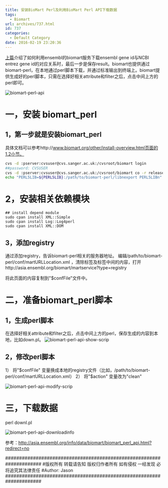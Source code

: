 ```yaml
---
title: 安装BioMart Perl及利用BioMart Perl API下载数据
tags:
  - Biomart
url: archives/737.html
id: 737
categories:
  - Default Category
date: 2016-02-19 23:20:36
---
```


[上篇](http://www.zxzyl.com/archives/736 "如何获取Ensembl gene id和NCBI的gene id及与HGNC的对应关系")介绍了如何利用ensembl的biomart服务下载ensembl gene id与NCBI entrez gene id的对应关系时，最后一步是保存result。biomart也提供通过biomart-perl，在本地通过perl脚本下载，并通过标准输出到终端上。biomart提供生成好的perl脚本，只需在选择好相关attribute和filter之后，点击中间上方的perl即可。

![biomart-perl-api](/wp/f4w/2020/2016-02-20-biomart-perl-api-generate-scrip-button.png) 

<!--more-->

# 一，安装 biomart_perl

## 1，第一步就是安装biomart_perl

具体文档可以参考http://www.biomart.org/other/install-overview.html页面的1.2小节。

```bash
cvs -d :pserver:cvsuser@cvs.sanger.ac.uk:/cvsroot/biomart login
##password: CVSUSER
cvs -d :pserver:cvsuser@cvs.sanger.ac.uk:/cvsroot/biomart co -r release-0_7 biomart-perl
echo "PERL5LIB=${PERL5LIB}:/path/to/biomart-perl/libnexport PERL5LIBn" >> ~/.bashrc
```




# 2，安装相关依赖模块

```
## install depend module
sudo cpan install XML::Simple
sudo cpan install Log::Log4perl
sudo cpan install XML::DOM
```




## 3，添加registry

通过添加registry，告诉biomart-perl相关的服务器地址。
编辑/path/to/biomart-perl/conf/martURLLocation.xml ，清除标签及标签中间的内容，打开http://asia.ensembl.org/biomart/martservice?type=registry

将此页面的内容复制到"$confFile"文件中。

# 二，准备biomart_perl脚本

## 1，生成perl脚本

在选择好相关attribute和filter之后，点击中间上方的perl，保存生成的内容到本地，比如down.pl。
![biomart-perl-api-show-scrip](/wp/f4w/2020/2016-02-20-biomart-perl-api-show-scrip.png)

## 2，修改perl脚本

1） 将"$confFile" 变量换成本地的registry文件（比如，/path/to/biomart-perl/conf/martURLLocation.xml）
2） 将"$action" 变量改为"clean"

![biomart-perl-api-modify-scrip](/wp/f4w/2020/2016-02-20-biomart-perl-api-modify-scrip.png)

# 三，下载数据

perl downl.pl

![biomart-perl-api-downloadinfo](/wp/f4w/2020/2016-02-20-biomart-perl-api-downloadinfo.png) 

参考：[http://asia.ensembl.org/info/data/biomart/biomart_perl_api.html?redirect=no
](http://asia.ensembl.org/info/data/biomart/biomart_perl_api.html?redirect=no "http://asia.ensembl.org/info/data/biomart/biomart_perl_api.html?redirect=no")

\#####################################################################
\#版权所有 转载请告知 版权归作者所有 如有侵权 一经发现 必将追究其法律责任
\#Author: Jason
\#####################################################################